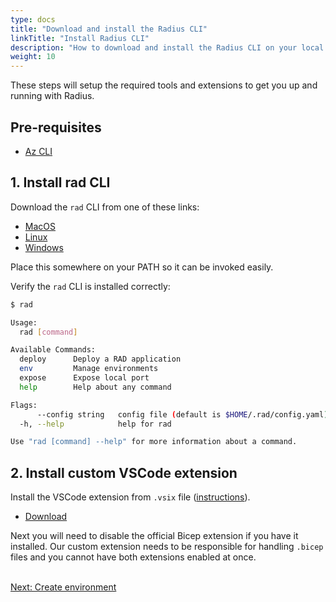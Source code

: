 ```yaml
---
type: docs
title: "Download and install the Radius CLI"
linkTitle: "Install Radius CLI"
description: "How to download and install the Radius CLI on your local machine"
weight: 10
---
```


These steps will setup the required tools and extensions to get you up and running with Radius.

## Pre-requisites

- [Az CLI](https://docs.microsoft.com/en-us/cli/azure/install-azure-cli)

## 1. Install rad CLI

Download the `rad` CLI from one of these links:

- [MacOS](https://radiuspublic.blob.core.windows.net/tools/rad/edge/macos-x64/rad)
- [Linux](https://radiuspublic.blob.core.windows.net/tools/rad/edge/linux-x64/rad)
- [Windows](https://radiuspublic.blob.core.windows.net/tools/rad/edge/windows-x64/rad.exe)

Place this somewhere on your PATH so it can be invoked easily.

Verify the `rad` CLI is installed correctly:

```bash
$ rad

Usage:
  rad [command]

Available Commands:
  deploy      Deploy a RAD application
  env         Manage environments
  expose      Expose local port
  help        Help about any command

Flags:
      --config string   config file (default is $HOME/.rad/config.yaml)
  -h, --help            help for rad

Use "rad [command] --help" for more information about a command.
```

## 2. Install custom VSCode extension

Install the VSCode extension from `.vsix` file ([instructions](https://code.visualstudio.com/docs/editor/extension-gallery#_install-from-a-vsix)).

- [Download](https://radiuspublic.blob.core.windows.net/tools/vscode/edge/rad-vscode-bicep.vsix)

Next you will need to disable the official Bicep extension if you have it installed. Our custom extension needs to be responsible for handling `.bicep` files and you cannot have both extensions enabled at once.

<br /><a class="btn btn-primary" href="{{< ref create-environment.md >}}" role="button">Next: Create environment</a>
